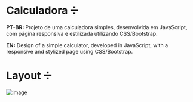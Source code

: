 # Calculadora ➗

**PT-BR:**
Projeto de uma calculadora simples, desenvolvida em JavaScript, com página responsiva e estilizada utilizando CSS/Bootstrap.

**EN:**
Design of a simple calculator, developed in JavaScript, with a responsive and stylized page using CSS/Bootstrap.

# Layout ➗

![image](https://user-images.githubusercontent.com/118945743/210286206-8919a37d-94c3-4b34-92df-03d0b576bf0f.png)

